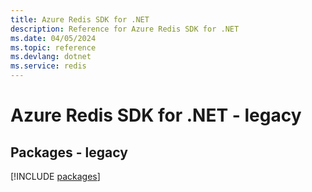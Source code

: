 ```yaml
---
title: Azure Redis SDK for .NET
description: Reference for Azure Redis SDK for .NET
ms.date: 04/05/2024
ms.topic: reference
ms.devlang: dotnet
ms.service: redis
---
```

# Azure Redis SDK for .NET - legacy
## Packages - legacy
[!INCLUDE [packages](redis-index.md)]